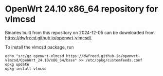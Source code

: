 OpenWrt 24.10 x86_64 repository for vlmcsd
========

Binaries built from this repository on 2024-12-05 can be downloaded from <https://dwfreed.github.io/openwrt-vlmcsd/>.

To install the vlmcsd package, run

```
echo "src/gz openwrt-vlmcsd https://dwfreed.github.io/openwrt-vlmcsd/OpenWrt_24.10/x86_64/base" >> /etc/opkg/customfeeds.conf
opkg update
opkg install vlmcsd
```
